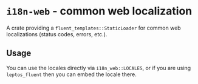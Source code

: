 # `i18n-web` - common web localization
A crate providing a `fluent_templates::StaticLoader` for common web localizations (status codes, errors, etc.).

## Usage
You can use the locales directly via `i18n_web::LOCALES`, or if you are using `leptos_fluent` then you can embed the locale there.

